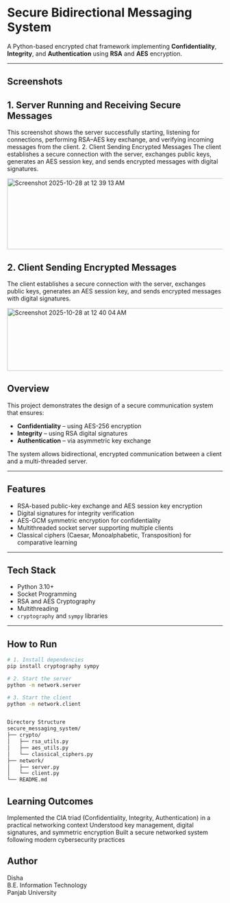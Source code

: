 # Secure Bidirectional Messaging System

A Python-based encrypted chat framework implementing **Confidentiality**, **Integrity**, and **Authentication** using **RSA** and **AES** encryption.

---

## Screenshots
## 1. Server Running and Receiving Secure Messages
This screenshot shows the server successfully starting, listening for connections, performing RSA–AES key exchange, and verifying incoming messages from the client.
2. Client Sending Encrypted Messages
The client establishes a secure connection with the server, exchanges public keys, generates an AES session key, and sends encrypted messages with digital signatures.

<img width="713" height="165" alt="Screenshot 2025-10-28 at 12 39 13 AM" src="https://github.com/user-attachments/assets/0a4adf2e-611e-4adf-9c65-d2f90111b661" />

## 2. Client Sending Encrypted Messages
The client establishes a secure connection with the server, exchanges public keys, generates an AES session key, and sends encrypted messages with digital signatures.

<img width="634" height="146" alt="Screenshot 2025-10-28 at 12 40 04 AM" src="https://github.com/user-attachments/assets/e6607420-9082-4650-bad6-d17f879ce962" />


## Overview

This project demonstrates the design of a secure communication system that ensures:

- **Confidentiality** – using AES-256 encryption  
- **Integrity** – using RSA digital signatures  
- **Authentication** – via asymmetric key exchange  

The system allows bidirectional, encrypted communication between a client and a multi-threaded server.

---

## Features

- RSA-based public-key exchange and AES session key encryption  
- Digital signatures for integrity verification  
- AES-GCM symmetric encryption for confidentiality  
- Multithreaded socket server supporting multiple clients  
- Classical ciphers (Caesar, Monoalphabetic, Transposition) for comparative learning  

---

## Tech Stack

- Python 3.10+  
- Socket Programming  
- RSA and AES Cryptography  
- Multithreading  
- `cryptography` and `sympy` libraries  

---

## How to Run

```bash
# 1. Install dependencies
pip install cryptography sympy

# 2. Start the server
python -m network.server

# 3. Start the client
python -m network.client


Directory Structure
secure_messaging_system/
├── crypto/
│   ├── rsa_utils.py
│   ├── aes_utils.py
│   └── classical_ciphers.py
├── network/
│   ├── server.py
│   └── client.py
└── README.md

```


## Learning Outcomes
Implemented the CIA triad (Confidentiality, Integrity, Authentication) in a practical networking context
Understood key management, digital signatures, and symmetric encryption
Built a secure networked system following modern cybersecurity practices
## Author
Disha<br>
B.E. Information Technology<br>
Panjab University

